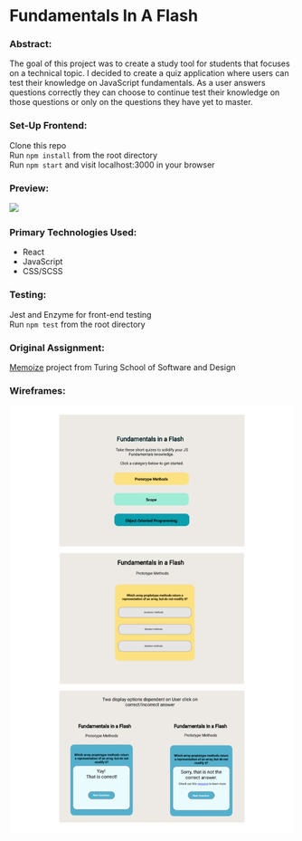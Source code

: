 # Fundamentals In A Flash

### Abstract:
The goal of this project was to create a study tool for students that focuses on a technical topic. I decided to create a quiz application where users can test their knowledge on JavaScript fundamentals. As a user answers questions correctly they can choose to continue test their knowledge on those questions or only on the questions they have yet to master.
### Set-Up Frontend:
Clone this repo  
Run `npm install` from the root directory  
Run `npm start` and visit localhost:3000 in your browser
### Preview:
![](./assets/FF-preview.gif)
### Primary Technologies Used:
* React
* JavaScript
* CSS/SCSS
### Testing:
Jest and Enzyme for front-end testing  
Run `npm test` from the root directory
### Original Assignment: 
[Memoize](http://frontend.turing.io/projects/memoize.html) project from Turing School of Software and Design
### Wireframes:
![Wireframes](./assets/fundamentals-in-a-flash-wireframes.png)
